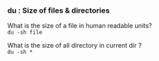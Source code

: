 ### du : Size of files & directories

What is the size of a file in human readable units?  
`du -sh file`

What is the size of all directory in current dir ?  
`du -sh *`

